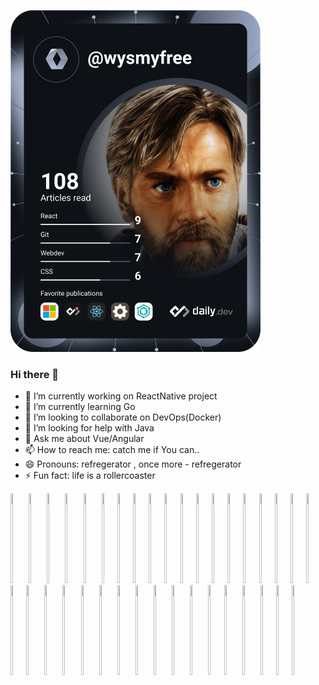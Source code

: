<!--
**wysRocket/wysRocket** is a ✨ _special_ ✨ repository because its `README.md` (this file) appears on your GitHub profile.

Here are some ideas to get you started:
-->

<a href="https://app.daily.dev/DailyDevTips"><img src="https://github.com/wysrocket/wysrocket/blob/master/devcard.svg" width="400" alt="VK"/></a>

### Hi there 👋

- 🔭 I’m currently working on ReactNative project                 
- 🌱 I’m currently learning Go
- 👯 I’m looking to collaborate on DevOps(Docker)
- 🤔 I’m looking for help with Java
- 💬 Ask me about Vue/Angular
- 📫 How to reach me: catch me if You can..
- 😄 Pronouns: refregerator , once more - refregerator 
- ⚡ Fun fact: life is a rollercoaster 

<img src="https://cdn.svgporn.com/logos/vitejs.svg" width="5%" height="144"> <img src="https://cdn.svgporn.com/logos/react.svg" width="5%" height="144"> <img src="https://cdn.svgporn.com/logos/reactivex.svg" width="5%" height="144"> <img src="https://cdn.svgporn.com/logos/angular-icon.svg" width="5%" height="144"> <img src="https://cdn.svgporn.com/logos/go.svg" width="5%" height="144"> <img src="https://cdn.svgporn.com/logos/postman-icon.svg" width="5%" height="144"><img src="https://cdn.svgporn.com/logos/ant-design.svg" width="5%" height="144"><img src="https://cdn.svgporn.com/logos/docker-icon.svg" width="5%" height="144"><img src="https://cdn.svgporn.com/logos/sentry-icon.svg" width="5%" height="144"><img src="https://cdn.svgporn.com/logos/google-cloud-functions.svg" width="5%" height="144"><img src="https://cdn.svgporn.com/logos/nginx.svg" width="5%" height="144"><img src="https://cdn.svgporn.com/logos/pixijs.svg" width="5%" height="144"><img src="https://cdn.svgporn.com/logos/kafka.svg" width="5%" height="144"><img src="https://cdn.svgporn.com/logos/digital-ocean.svg" width="5%" height="144"><img src="https://cdn.svgporn.com/logos/esbuild.svg" width="5%" height="144"><img src="https://cdn.svgporn.com/logos/terraform-icon.svg" width="5%" height="144"><img src="https://cdn.svgporn.com/logos/fastify-icon.svg" width="5%" height="144"><img src="https://cdn.svgporn.com/logos/tsuru.svg" width="5%" height="144"><img src="https://cdn.svgporn.com/logos/lighthouse.svg" width="5%" height="144"><img src="https://cdn.svgporn.com/logos/jelastic.svg" width="5%" height="144"><img src="https://cdn.svgporn.com/logos/aws-lambda.svg" width="5%" height="144"> <img src="https://cdn.svgporn.com/logos/gopher.svg" width="5%" height="144">  <img src="https://cdn.svgporn.com/logos/nextjs-icon.svg" width="5%" height="144"> <img src="https://cdn.svgporn.com/logos/nodejs.svg" width="5%" height="144"> <img src="https://cdn.svgporn.com/logos/nodemon.svg" width="5%" height="144"> <img src="https://cdn.svgporn.com/logos/node-sass.svg" width="5%" height="144">  <img src="https://cdn.svgporn.com/logos/material-ui.svg" width="5%" height="144"> <img src="https://cdn.svgporn.com/logos/materializecss.svg" width="5%" height="144"> <img src="https://cdn.svgporn.com/logos/bootstrap.svg" width="5%" height="144"> <img src="https://cdn.svgporn.com/logos/postgraphile.svg" width="5%" height="144"> <img src="https://cdn.svgporn.com/logos/firebase.svg" width="5%" height="144"><img src="https://cdn.svgporn.com/logos/redux.svg" width="5%" height="144"> <img src="https://cdn.svgporn.com/logos/ionic-icon.svg" width="5%" height="144"> <img src="https://cdn.svgporn.com/logos/firefox.svg" width="5%" height="144"><img src="https://cdn.svgporn.com/logos/typescript-icon.svg" width="5%" height="144"><img src="https://cdn.svgporn.com/logos/vue.svg" width="5%" height="144">


